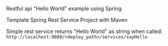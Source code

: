 Restful api "Hello World" example using Spring

Template Spring Rest Service Project with Maven

Simple rest service returns "Hello World" as string when called:
`http://localhost:8080/<deploy_path>/services/sayHello`